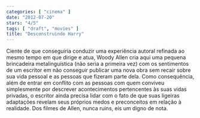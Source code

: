 ```yaml
---
categories: [ "cinema" ]
date: "2012-07-20"
stars: "4/5"
tags: [ "draft", "movies" ]
title: "Desconstruindo Harry"
---
```

Ciente de que conseguiria conduzir uma experiência autoral refinada ao
mesmo tempo em que dirige e atua, Woody Allen cria aqui uma pequena
brincadeira metalinguística (não seria a primeira vez) com os
sentimentos de um escritor em não conseguir publicar uma nova obra sem
recair sobre sua vida pessoal e as pessoas que fizeram parte dela. Como
consequência, além de entrar em conflito com as pessoas com quem
conviveu simplesmente por descrever acontecimentos pertencentes às suas
vidas privadas, o escritor ainda precisa lidar com o fato de que suas
ligeiras adaptações revelam seus próprios medos e preconceitos em
relação à realidade. Dos filmes de Allen, nunca ruins, eis um digno
de nota.

